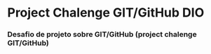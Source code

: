 # Project Chalenge GIT/GitHub DIO

### Desafio de projeto sobre GIT/GitHub (project chalenge  GIT/GitHub)


